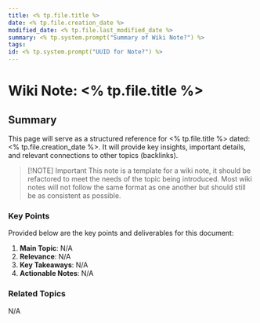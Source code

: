```yaml
---
title: <% tp.file.title %>
date: <% tp.file.creation_date %>
modified_date: <% tp.file.last_modified_date %>
summary: <% tp.system.prompt("Summary of Wiki Note?") %>
tags: 
id: <% tp.system.prompt("UUID for Note?") %>
---
```

# Wiki Note: <% tp.file.title %>

## Summary

This page will serve as a structured reference for <% tp.file.title %> dated: <% tp.file.creation_date %>. It will provide key insights, important details, and relevant connections to other topics (backlinks). 

> [!NOTE] Important
> This note is a template for a wiki note, it should be refactored to meet the needs of the topic being introduced. Most wiki notes will not follow the same format as one another but should still be as consistent as possible.

### Key Points
Provided below are the key points and deliverables for this document:
1. **Main Topic**: N/A
2. **Relevance**: N/A
3. **Key Takeaways**: N/A
4. **Actionable Notes**: N/A

### Related Topics
N/A